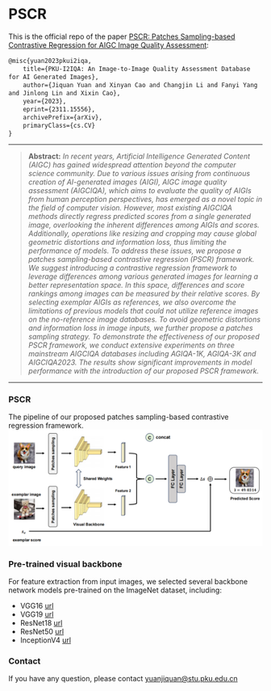 # PSCR

This is the official repo of the paper [PSCR: Patches Sampling-based Contrastive Regression for AIGC Image Quality Assessment](http://arxiv.org/abs/2311.15556):
  ```
@misc{yuan2023pkui2iqa,
      title={PKU-I2IQA: An Image-to-Image Quality Assessment Database for AI Generated Images}, 
      author={Jiquan Yuan and Xinyan Cao and Changjin Li and Fanyi Yang and Jinlong Lin and Xixin Cao},
      year={2023},
      eprint={2311.15556},
      archivePrefix={arXiv},
      primaryClass={cs.CV}
}
```
<hr />

> **Abstract:** *In recent years, Artificial Intelligence Generated Content (AIGC) has gained widespread attention beyond the computer science community. Due to various issues arising from continuous creation of AI-generated images (AIGI), AIGC image quality assessment (AIGCIQA), which aims to evaluate the quality of AIGIs from human perception perspectives, has emerged as a novel topic in the field of computer vision. However, most existing AIGCIQA methods directly regress predicted scores from a single generated image, overlooking the inherent differences among AIGIs and scores. Additionally, operations like resizing and cropping may cause global geometric distortions and information loss, thus limiting the performance of models. To address these issues, we propose a patches sampling-based contrastive regression (PSCR) framework. We suggest introducing a contrastive regression framework to leverage differences among various generated images for learning a better representation space. In this space, differences and score rankings among images can be measured by their relative scores. By selecting exemplar AIGIs as references, we also overcome the limitations of previous models that could not utilize reference images on the no-reference image databases. To avoid geometric distortions and information loss in image inputs, we further propose a patches sampling strategy. To demonstrate the effectiveness of our proposed PSCR framework, we conduct extensive experiments on three mainstream AIGCIQA databases including AGIQA-1K, AGIQA-3K and AIGCIQA2023. The results show significant improvements in model performance with the introduction of our proposed PSCR framework.* 
<hr />


### PSCR
The pipeline of our proposed patches sampling-based contrastive regression framework.
![PSCR](https://github.com/jiquan123/PSCR/blob/main/Fig/PSCR.png)


### Pre-trained visual backbone
For feature extraction from input images, we selected several backbone
network models pre-trained on the ImageNet dataset, including:
-  VGG16 [url](https://download.pytorch.org/models/vgg16-397923af.pth)
-  VGG19 [url](https://download.pytorch.org/models/vgg19-dcbb9e9d.pth)
-  ResNet18 [url](https://download.pytorch.org/models/resnet18-f37072fd.pth)
-  ResNet50 [url](https://download.pytorch.org/models/resnet50-0676ba61.pth)
-  InceptionV4 [url](http://data.lip6.fr/cadene/pretrainedmodels/inceptionv4-8e4777a0.pth)


### Contact
If you have any question, please contact yuanjiquan@stu.pku.edu.cn
